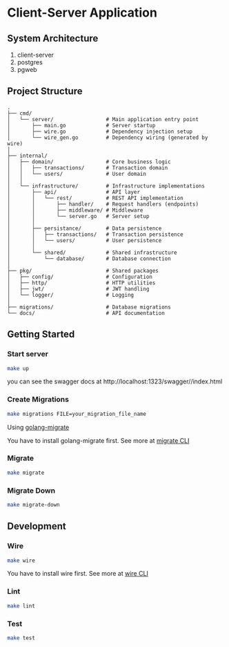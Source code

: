 # Client-Server Application

## System Architecture
1. client-server
2. postgres  
3. pgweb

## Project Structure

```
.
├── cmd/
│   └── server/                 # Main application entry point
│       ├── main.go             # Server startup
│       ├── wire.go             # Dependency injection setup
│       └── wire_gen.go         # Dependency wiring (generated by wire)
│
├── internal/
│   ├── domain/                 # Core business logic
│   │   ├── transactions/       # Transaction domain
│   │   └── users/              # User domain
│   │
│   └── infrastructure/         # Infrastructure implementations
│       ├── api/                # API layer
│       │   └── rest/           # REST API implementation
│       │       ├── handler/    # Request handlers (endpoints)
│       │       ├── middleware/ # Middleware
│       │       └── server.go   # Server setup
│       │
│       ├── persistance/        # Data persistence
│       │   ├── transactions/   # Transaction persistence
│       │   └── users/          # User persistence
│       │
│       └── shared/             # Shared infrastructure
│           └── database/       # Database connection
│
├── pkg/                        # Shared packages
│   ├── config/                 # Configuration
│   ├── http/                   # HTTP utilities
│   ├── jwt/                    # JWT handling
│   └── logger/                 # Logging
│
├── migrations/                 # Database migrations
└── docs/                       # API documentation
```

## Getting Started

### Start server
```bash
make up
```
you can see the swagger docs at http://localhost:1323/swagger//index.html
### Create Migrations
```bash
make migrations FILE=your_migration_file_name
```

Using [golang-migrate](https://github.com/golang-migrate/migrate?tab=readme-ov-file)

You have to install golang-migrate first. See more at [migrate CLI](https://github.com/golang-migrate/migrate/tree/master/cmd/migrate)

### Migrate
```bash
make migrate
```

### Migrate Down
```bash
make migrate-down
```

## Development

### Wire
```bash
make wire
```
You have to install wire first. See more at [wire CLI](https://github.com/google/wire)

### Lint
```bash
make lint
```

### Test
```bash
make test
